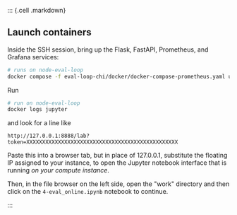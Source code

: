 

::: {.cell .markdown}

## Launch containers

Inside the SSH session, bring up the Flask, FastAPI, Prometheus, and Grafana services:


```bash
# runs on node-eval-loop
docker compose -f eval-loop-chi/docker/docker-compose-prometheus.yaml up -d
```

Run

```bash
# run on node-eval-loop
docker logs jupyter
```

and look for a line like

```
http://127.0.0.1:8888/lab?token=XXXXXXXXXXXXXXXXXXXXXXXXXXXXXXXXXXXXXXXXXXXXXXXX
```

Paste this into a browser tab, but in place of 127.0.0.1, substitute the floating IP assigned to your instance, to open the Jupyter notebook interface that is running *on your compute instance*.

Then, in the file browser on the left side, open the "work" directory and then click on the `4-eval_online.ipynb` notebook to continue.

:::

